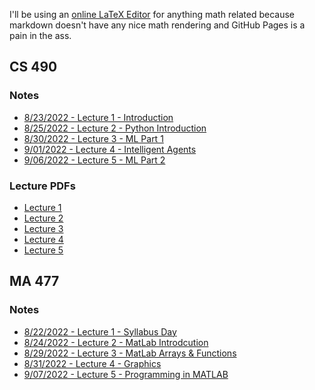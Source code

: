 <p>I'll be using an <a href="https://latex.codecogs.com/">online LaTeX Editor</a> for anything math related because markdown doesn't have any nice math rendering and GitHub Pages is a pain in the ass.</p>

## CS 490

### Notes

- [8/23/2022 - Lecture 1 - Introduction](./CS490_IntroToAI/lec1_introduction.md)
- [8/25/2022 - Lecture 2 - Python Introduction](./CS490_IntroToAI/lec2_pythonIntro.md)
- [8/30/2022 - Lecture 3 - ML Part 1](./CS490_IntroToAI/lec3)
- [9/01/2022 - Lecture 4 - Intelligent Agents](./CS490_IntroToAI/lec4)
- [9/06/2022 - Lecture 5 - ML Part 2](./CS490_IntroToAI/lec5)

### Lecture PDFs

- <a href="https://mega.nz/file/xHcmyQIR#B9MA8NBvJrfNgdtSr1gbnq2VQ5tHRIis-NnzOfGN_xA" target="_blank">Lecture 1</a>
- <a href="https://mega.nz/file/xDdHVYrT#7C1czIVl3AtBQmuusAe2vFhFAeB0ULumMOiS6NB52uU" target="_blank_">Lecture 2</a>
- <a href="https://mega.nz/file/xbdgSCRA#es8sk6h0xPIkwvsSYvGU15B4ey2gyPXVcWJZIHrUrrM" target="_blank">Lecture 3</a>
- <a href="https://mega.nz/file/EWkC2ZAI#Om8nAUDqCVyDhVazSLcgkNQCewesg4IV_gKU8stdyk8" target="_blank">Lecture 4</a>
- <a href="https://mega.nz/file/4fkEiRJK#Ta22wTQd9IrqxeWwuwAvp2j4-ZVkncEoCHDX6-xt7CQ" target="_blank">Lecture 5</a>

## MA 477

### Notes

- [8/22/2022 - Lecture 1 - Syllabus Day](./MA477_CompMath/lec1_introduction)
- [8/24/2022 - Lecture 2 - MatLab Introdcution](./MA477_CompMath/lec2)
- [8/29/2022 - Lecture 3 - MatLab Arrays & Functions](./MA477_CompMath/lec3)
- [8/31/2022 - Lecture 4 - Graphics](./MA477_CompMath/lec4)
- [9/07/2022 - Lecture 5 - Programming in MATLAB](./MA477_CompMath/lec5)
